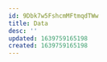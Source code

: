 ```yaml
---
id: 9Dbk7w5FshcmMFtmqdTWw
title: Data
desc: ''
updated: 1639759165198
created: 1639759165198
---
```


